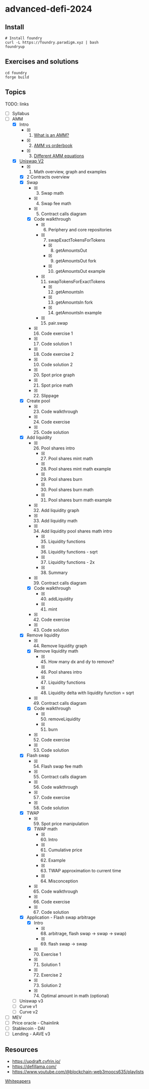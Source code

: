 # advanced-defi-2024

## Install

```shell
# Install foundry
curl -L https://foundry.paradigm.xyz | bash
foundryup
```

## Exercises and solutions

```shell
cd foundry
forge build
```

## Topics

TODO: links

- [ ] Syllabus
- [ ] AMM
  - [x] Intro
    - [x] 1. [What is an AMM?](./topics/amm/intro/what_is_amm.md)
    - [x] 2. [AMM vs orderbook](./topics/amm/intro/amm_order_book.md)
    - [x] 3. [Different AMM equations](./topics/amm/intro/amm_equations.md)
  - [x] [Uniswap V2](./topics/amm/uniswap-v2/README.md)
    - [x] 1. Math overview, graph and examples
    - [x] 2 Contracts overview
    - [x] Swap
      - [x] 3. Swap math
      - [x] 4. Swap fee math
      - [x] 5. Contract calls diagram
      - [x] Code walkthrough
        - [x] 6. Periphery and core repositories
        - [x] 7. swapExactTokensForTokens
          - [x] 8. getAmountsOut
          - [x] 9. getAmountsOut fork
          - [x] 10. getAmountsOut example
        - [x] 11. swapTokensForExactTokens
          - [x] 12. getAmountsIn
          - [x] 13. getAmountsIn fork
          - [x] 14. getAmountsIn example
        - [x] 15. pair.swap
      - [x] 16. Code exercise 1
      - [x] 17. Code solution 1
      - [x] 18. Code exercise 2
      - [x] 10. Code solution 2
      - [x] 20. Spot price graph
      - [x] 21. Spot price math
      - [x] 22. Slippage
    - [x] Create pool
      - [x] 23. Code walkthrough
      - [x] 24. Code exercise
      - [x] 25. Code solution
    - [x] Add liquidity
      - [x] 26. Pool shares intro
        - [x] 27. Pool shares mint math
        - [x] 28. Pool shares mint math example
        - [x] 29. Pool shares burn
        - [x] 30. Pool shares burn math
        - [x] 31. Pool shares burn math example
      - [x] 32. Add liquidity graph
      - [x] 33. Add liquidity math
      - [x] 34. Add liquidity pool shares math intro
        - [x] 35. Liquidity functions
        - [x] 36. Liquidity functions - sqrt
        - [x] 37. Liquidity functions - 2x
        - [x] 38. Summary
      - [x] 39. Contract calls diagram
      - [x] Code walkthrough
        - [x] 40. addLiquidity
        - [x] 41. mint
      - [x] 42. Code exercise
      - [x] 43. Code solution
    - [x] Remove liquidity
      - [x] 44. Remove liquidity graph
      - [x] Remove liquidity math
        - [x] 45. How many dx and dy to remove?
        - [x] 46. Pool shares intro
        - [x] 47. Liquidity functions
        - [x] 48. Liquidity delta with liquidity function = sqrt
      - [x] 49. Contract calls diagram
      - [x] Code walkthrough
        - [x] 50. removeLiquidity
        - [x] 51. burn
      - [x] 52. Code exercise
      - [x] 53. Code solution
    - [x] Flash swap
      - [x] 54. Flash swap fee math
      - [x] 55. Contract calls diagram
      - [x] 56. Code walkthrough
      - [x] 57. Code exercise
      - [x] 58. Code solution
    - [x] TWAP
      - [x] 59. Spot price manipulation
      - [x] TWAP math
        - [x] 60. Intro
        - [x] 61. Cumulative price
        - [x] 62. Example
        - [x] 63. TWAP approximation to current time
        - [x] 64. Misconception
      - [x] 65. Code walkthrough
      - [x] 66. Code exercise
      - [x] 67. Code solution
    - [x] Application - Flash swap arbitrage
      - [x] Intro
        - [x] 68. arbitrage, flash swap -> swap -> swap)
        - [x] 69. flash swap -> swap
      - [x] 70. Exercise 1
      - [x] 71. Solution 1
      - [x] 72. Exercise 2
      - [x] 73. Solution 2
      - [x] 74. Optimal amount in math (optional)
  - [ ] Uniswap v3
  - [ ] Curve v1
  - [ ] Curve v2
- [ ] MEV
- [ ] Price oracle - Chainlink
- [ ] Stablecoin - DAI
- [ ] Lending - AAVE v3

## Resources

- https://updraft.cyfrin.io/
- https://defillama.com/
- https://www.youtube.com/@blockchain-web3moocs635/playlists

[Whitepapers](./whitepapers)
